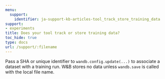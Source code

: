```yaml
---
menu:
  support:
    identifier: ja-support-kb-articles-tool_track_store_training_data
support:
- experiments
title: Does your tool track or store training data?
toc_hide: true
type: docs
url: /support/:filename
---
```


Pass a SHA or unique identifier to `wandb.config.update(...)` to associate a dataset with a training run. W&B stores no data unless `wandb.save` is called with the local file name.
